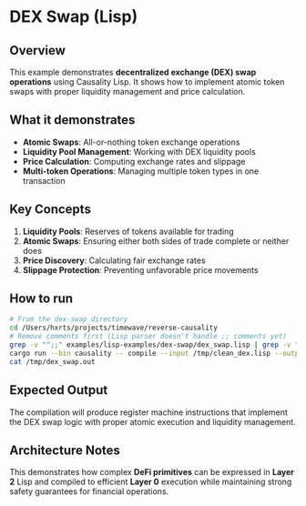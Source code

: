 # DEX Swap (Lisp)

## Overview

This example demonstrates **decentralized exchange (DEX) swap operations** using Causality Lisp. It shows how to implement atomic token swaps with proper liquidity management and price calculation.

## What it demonstrates

- **Atomic Swaps**: All-or-nothing token exchange operations
- **Liquidity Pool Management**: Working with DEX liquidity pools
- **Price Calculation**: Computing exchange rates and slippage
- **Multi-token Operations**: Managing multiple token types in one transaction

## Key Concepts

1. **Liquidity Pools**: Reserves of tokens available for trading
2. **Atomic Swaps**: Ensuring either both sides of trade complete or neither does
3. **Price Discovery**: Calculating fair exchange rates
4. **Slippage Protection**: Preventing unfavorable price movements

## How to run

```bash
# From the dex-swap directory
cd /Users/hxrts/projects/timewave/reverse-causality
# Remove comments first (Lisp parser doesn't handle ;; comments yet)
grep -v "^;;" examples/lisp-examples/dex-swap/dex_swap.lisp | grep -v "^$" > /tmp/clean_dex.lisp
cargo run --bin causality -- compile --input /tmp/clean_dex.lisp --output /tmp/dex_swap.out
cat /tmp/dex_swap.out
```

## Expected Output

The compilation will produce register machine instructions that implement the DEX swap logic with proper atomic execution and liquidity management.

## Architecture Notes

This demonstrates how complex **DeFi primitives** can be expressed in **Layer 2** Lisp and compiled to efficient **Layer 0** execution while maintaining strong safety guarantees for financial operations.
